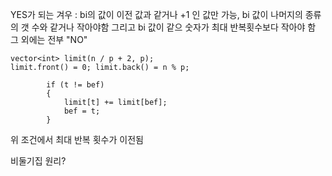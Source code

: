YES가 되는 겨우 : bi의 값이 이전 값과 같거나 +1 인 값만 가능, bi 값이 나머지의 종류의 갯 수와 같거나 작아야함
그리고 bi 값이 같으 숫자가 최대 반복횟수보다 작아야 함
그 외에는 전부 "NO"


    vector<int> limit(n / p + 2, p);
    limit.front() = 0; limit.back() = n % p;
    
            if (t != bef)
            {
                limit[t] += limit[bef];
                bef = t;
            }

위 조건에서 최대 반복 횟수가 이전됨

비둘기집 원리?

